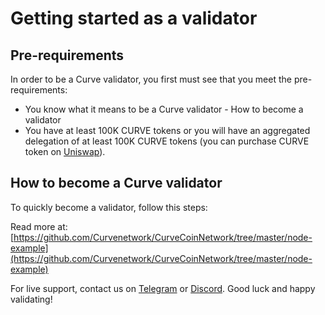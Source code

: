 # Getting started as a validator

## Pre-requirements

In order to be a Curve validator, you first must see that you meet the pre-requirements:

* You know what it means to be a Curve validator - How to become a validator
* You have at least 100K CURVE tokens or you will have an aggregated delegation of at least 100K CURVE tokens (you can purchase CURVE token on [Uniswap](https://uniswap.exchange/swap/0x970b9bb2c0444f5e81e9d0efb84c8ccdcdcaf84d)).

## How to become a Curve validator

To quickly become a validator, follow this steps:

Read more at: [https://github.com/Curvenetwork/CurveCoinNetwork/tree/master/node-example](https://github.com/Curvenetwork/CurveCoinNetwork/tree/master/node-example)

For live support, contact us on [Telegram](https://t.me/) or [Discord](https://discord.gg/). Good luck and happy validating!

